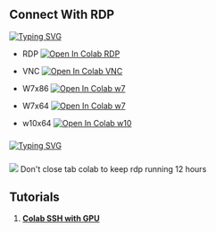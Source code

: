 ## __Connect With RDP__
[![Typing SVG](https://readme-typing-svg.herokuapp.com?color=16D400&size=25&width=770&lines=Free+RDP+Google+Colab)](https://git.io/typing-svg)
- RDP
[![Open In Colab RDP](https://colab.research.google.com/assets/colab-badge.svg)](https://colab.research.google.com/github/akuhnet/w-colab/blob/main/xrdp.ipynb)

- VNC
[![Open In Colab VNC](https://colab.research.google.com/assets/colab-badge.svg)](https://colab.research.google.com/drive/1MTDFL2Zc1jsyUgrlgCO0rgdnY_49cNxz)

- W7x86
[![Open In Colab w7](https://colab.research.google.com/assets/colab-badge.svg)](https://colab.research.google.com/drive/1cv55uZqWURm6OwQ0xj_I3KMR9sWt8ey3)

- W7x64
[![Open In Colab w7](https://colab.research.google.com/assets/colab-badge.svg)](https://colab.research.google.com/drive/11tufwA1vTze0AGHDZiUMOngISX9zA1x4)

- w10x64
[![Open In Colab w10](https://colab.research.google.com/assets/colab-badge.svg)](https://colab.research.google.com/drive/1KXatYukTyT0vKW_xgIb6yKm90vo21LMu)


###
###
[![Typing SVG](https://readme-typing-svg.herokuapp.com?color=16D400&size=25&width=770&lines=Free+RDP+Google+Cloud)](https://git.io/typing-svg)



###
![](https://1.bp.blogspot.com/-y9Y3RURi3wg/YUSbxRPX4gI/AAAAAAAAD6w/Mcfb5Mm_64cJ2XffBHUYTRSix8QDOAu4ACLcBGAsYHQ/s0/RDP%2BColab%2B%25281%2529.gif)
Don't close tab colab to keep rdp running 12 hours
###
## __Tutorials__


1. [__Colab SSH with GPU__](https://github.com/akuhnet/Colab-SSH)

###
###

